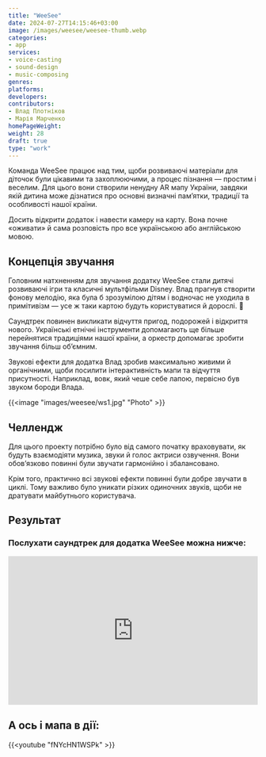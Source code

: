 ```yaml
---
title: "WeeSee"
date: 2024-07-27T14:15:46+03:00
image: /images/weesee/weesee-thumb.webp
categories:
- app
services:
- voice-casting
- sound-design
- music-composing
genres:
platforms:
developers:
contributors:
- Влад Плотніков
- Марія Марченко
homePageWeight:
weight: 28
draft: true
type: "work"
---
```


Команда WeeSee працює над тим, щоби розвиваючі матеріали для діточок були цікавими та захоплюючими, а процес пізнання — простим і веселим. Для цього вони створили ненудну AR мапу України, завдяки якій дитина може дізнатися про основні визначні пам’ятки, традиції та особливості нашої країни.

Досить відкрити додаток і навести камеру на карту. Вона почне «оживати» й сама розповість про все українською або англійською мовою.

## Концепція звучання

Головним натхненням для звучання додатку WeeSee стали дитячі розвиваючі ігри та класичні мультфільми Disney. Влад прагнув створити фонову мелодію, яка була б зрозумілою дітям і водночас не уходила в примітивізм — усе ж таки картою будуть користуватися й дорослі. 🙂

Саундтрек повинен викликати відчуття пригод, подорожей і відкриття нового. Українські етнічні інструменти допомагають ще більше перейнятися традиціями нашої країни, а оркестр допомагає зробити звучання більш об’ємним.

Звукові ефекти для додатка Влад зробив максимально живими й органічними, щоби посилити інтерактивність мапи та відчуття присутності. Наприклад, вовк, який чеше себе лапою, первісно був звуком бороди Влада.

{{<image "images/weesee/ws1.jpg" "Photo"  >}}

## Челлендж

Для цього проекту потрібно було від самого початку враховувати, як будуть взаємодіяти музика, звуки й голос актриси озвучення. Вони обов’язково повинні були звучати гармонійно і збалансовано.

Крім того, практично всі звукові ефекти повинні були добре звучати в циклі. Тому важливо було уникати різких одиночних звуків, щоби не дратувати майбутнього користувача.

## Результат

### Послухати саундтрек для додатка WeeSee можна нижче:

<iframe loading="lazy" width="100%" height="300" scrolling="no" frameborder="no" allow="autoplay" src="https://w.soundcloud.com/player/?url=https%3A//api.soundcloud.com/tracks/346578389&amp;color=%23ff5500&amp;auto_play=false&amp;hide_related=false&amp;show_comments=true&amp;show_user=true&amp;show_reposts=false&amp;show_teaser=true&amp;visual=true"></iframe>

## А ось і мапа в дії:

{{<youtube "fNYcHN1WSPk" >}}